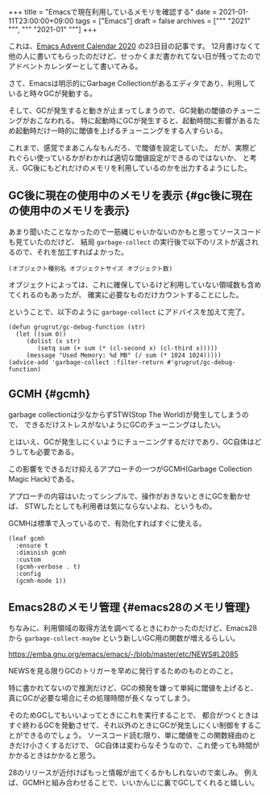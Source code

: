 +++
title = "Emacsで現在利用しているメモリを確認する"
date = 2021-01-11T23:00:00+09:00
tags = ["Emacs"]
draft = false
archives = ["""
  "2021"
  """, """
  "2021-01"
  """]
+++

これは、[Emacs Advent Calendar 2020](https://qiita.com/advent-calendar/2020/emacs) の23日目の記事です。
12月書けなくて他の人に書いてもらったのだけど、せっかくまだ書かれてない日が残ってたのでアドベントカレンダーとして書いてみる。

さて、Emacsは明示的にGarbage Collectionがあるエディタであり、利用していると時々GCが発動する。

そして、GCが発生すると動きが止まってしまうので、GC発動の閾値のチューニングがおこなわれる。
特に起動時にGCが発生すると、起動時間に影響があるため起動時だけ一時的に閾値を上げるチューニングをする人すらいる。

これまで、感覚でまあこんなもんだろ、で閾値を設定していた。
だが、実際どれぐらい使っているかがわかれば適切な閾値設定ができるのではないか、
と考え、GC後にもどれだけのメモリを利用しているのかを出力するようにした。


## GC後に現在の使用中のメモリを表示 {#gc後に現在の使用中のメモリを表示}

あまり聞いたことなかったので一筋縄じゃいかないのかもと思ってソースコードも見ていたのだけど、
結局 `garbage-collect` の実行後で以下のリストが返されるので、それを加工すればよかった。

`(オブジェクト種別名 オブジェクトサイズ オブジェクト数)`

オブジェクトによっては、これに確保しているけど利用していない領域数も含めてくれるのもあったが、
確実に必要なものだけカウントすることにした。

ということで、以下のように `garbage-collect` にアドバイスを加えて完了。

```emacs-lisp
(defun grugrut/gc-debug-function (str)
  (let ((sum 0))
     (dolist (x str)
        (setq sum (+ sum (* (cl-second x) (cl-third x)))))
     (message "Used Memory: %d MB" (/ sum (* 1024 1024)))))
(advice-add 'garbage-collect :filter-return #'grugrut/gc-debug-function)
```


## GCMH {#gcmh}

garbage collectionは少なからずSTW(Stop The World)が発生してしまうので、
できるだけストレスがないようにGCのチューニングはしたい。

とはいえ、GCが発生しにくいようにチューニングするだけであり、GC自体はどうしても必要である。

この影響をできるだけ抑えるアプローチの一つがGCMH(Garbage Collection Magic Hack)である。

アプローチの内容はいたってシンプルで、操作がおきないときにGCを動かせば、
STWしたとしても利用者は気にならないよね、というもの。

GCMHは標準で入っているので、有効化すればすぐに使える。

```emacs-lisp
(leaf gcmh
  :ensure t
  :diminish gcmh
  :custom
  (gcmh-verbose . t)
  :config
  (gcmh-mode 1))
```


## Emacs28のメモリ管理 {#emacs28のメモリ管理}

ちなみに、利用領域の取得方法を調べてるときにわかったのだけど、Emacs28から
`garbage-collect-maybe` という新しいGC用の関数が増えるらしい。

<https://emba.gnu.org/emacs/emacs/-/blob/master/etc/NEWS#L2085>

NEWSを見る限りGCのトリガーを早めに発行するためのものとのこと。

特に書かれてないので推測だけど、GCの頻発を嫌って単純に閾値を上げると、
真にGCが必要な場合にその処理時間が長くなってしまう。

そのためGCしてもいいよってときにこれを実行することで、
都合がつくときはすぐ終わるGCを発動させて、それ以外のときにGCが発生しにくい制御をすることができるのでしょう。
ソースコード読む限り、単に閾値をこの関数経由のときだけ小さくするだけで、
GC自体は変わらなそうなので、これ使っても時間がかかるときはかかると思う。

28のリリースが近付けばもっと情報が出てくるかもしれないので楽しみ。
例えば、GCMHと組み合わせることで、いいかんじに裏でGCしてくれると嬉しい。

